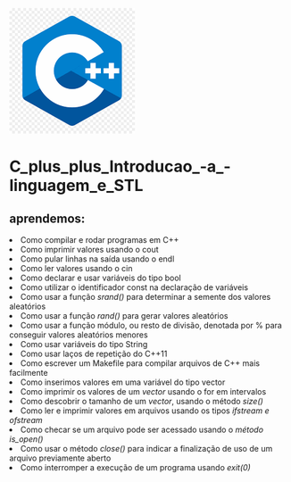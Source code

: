 <img src="https://github.com/marcospatton/C_plus_plus_Introducao_-a_-linguagem_e_STL/blob/main/c.png"></a>

# C_plus_plus_Introducao_-a_-linguagem_e_STL

<h2> aprendemos:</h2>

<li>Como compilar e rodar programas em C++
<li>Como imprimir valores usando o cout
<li>Como pular linhas na saída usando o endl
<li>Como ler valores usando o cin
<li>Como declarar e usar variáveis do tipo bool
<li>Como utilizar o identificador const na declaração de variáveis
<li>Como usar a função <i>srand()</i> para determinar a semente dos valores aleatórios
<li>Como usar a função <i>rand()</i> para gerar valores aleatórios
<li>Como usar a função módulo, ou resto de divisão, denotada por % para conseguir valores aleatórios menores
<li>Como usar variáveis do tipo String
<li>Como usar laços de repetição do C++11
<li>Como escrever um Makefile para compilar arquivos de C++ mais facilmente
<li>Como inserimos valores em uma variável do tipo vector
<li>Como imprimir os valores de um <i>vector</i> usando o for em intervalos
<li>Como descobrir o tamanho de um <i>vector</i>, usando o método <i>size()</i>
<li>Como ler e imprimir valores em arquivos usando os tipos <i>ifstream e ofstream</i>
<li>Como checar se um arquivo pode ser acessado usando o <i>método is_open()</i>
<li>Como usar o método <i>close()</i> para indicar a finalização de uso de um arquivo previamente aberto
<li>Como interromper a execução de um programa usando <i>exit(0)</i>
